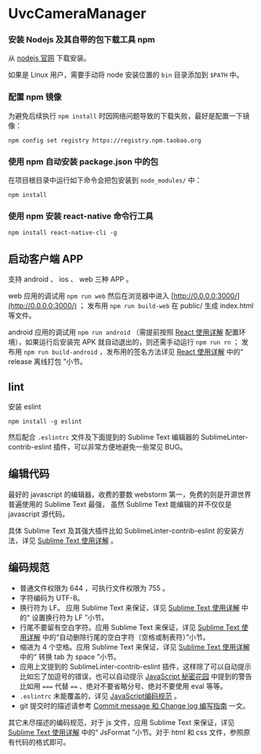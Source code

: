 # UvcCameraManager

### 安装 Nodejs 及其自带的包下载工具 npm
从 [nodejs 官网](nodejs.org) 下载安装。

如果是 Linux 用户，需要手动将 node 安装位置的 `bin` 目录添加到 `$PATH` 中。

### 配置 npm 镜像
为避免后续执行 `npm install` 时因网络问题导致的下载失败，最好是配置一下镜像：

    npm config set registry https://registry.npm.taobao.org

### 使用 npm 自动安装 package.json 中的包
在项目根目录中运行如下命令会把包安装到 `node_modules/` 中：

    npm install

### 使用 npm 安装 react-native 命令行工具

    npm install react-native-cli -g

## 启动客户端 APP
支持 android 、 ios 、 web 三种 APP 。

web 应用的调试用 `npm run web` 然后在浏览器中进入 [http://0.0.0.0:3000/](http://0.0.0.0:3000/) ； 发布用 `npm run build-web` 在 public/ 生成 index.html 等文件。

android 应用的调试用 `npm run android` （需提前按照 [React 使用详解](https://github.com/flyskywhy/g/blob/master/i主观的体验方式/t快乐的体验/电信/Tool/编程语言/JavaScript/React使用详解.md) 配置环境），如果运行后安装完 APK 就自动退出的，则还需手动运行 `npm run rn` ； 发布用 `npm run build-android` ，发布用的签名方法详见 [React 使用详解](https://github.com/flyskywhy/g/blob/master/i主观的体验方式/t快乐的体验/电信/Tool/编程语言/JavaScript/React使用详解.md) 中的“ release 离线打包 ”小节。

## lint
安装 eslint

    npm install -g eslint

然后配合 `.eslintrc` 文件及下面提到的 Sublime Text 编辑器的 SublimeLinter-contrib-eslint 插件，可以非常方便地避免一些常见 BUG。

## 编辑代码
最好的 javascript 的编辑器，收费的要数 webstorm 第一，免费的则是开源世界普遍使用的 Sublime Text 最强， 虽然 Sublime Text 能编辑的并不仅仅是 javascript 源代码。

具体 Sublime Text 及其强大插件比如 SublimeLinter-contrib-eslint 的安装方法，详见 [Sublime Text 使用详解](https://github.com/flyskywhy/g/blob/master/i主观的体验方式/t快乐的体验/电信/Tool/文档编辑/SublimeText/SublimeText使用详解.md) 。

## 编码规范
* 普通文件权限为 644 ，可执行文件权限为 755 。
* 字符编码为 UTF-8。
* 换行符为 LF。 应用 Sublime Text 来保证，详见 [Sublime Text 使用详解](https://github.com/flyskywhy/g/blob/master/i主观的体验方式/t快乐的体验/电信/Tool/文档编辑/SublimeText/SublimeText使用详解.md) 中的“ 设置换行符为 LF ”小节。
* 行尾不要留有空白字符。应用 Sublime Text 来保证，详见 [Sublime Text 使用详解](https://github.com/flyskywhy/g/blob/master/i主观的体验方式/t快乐的体验/电信/Tool/文档编辑/SublimeText/SublimeText使用详解.md) 中的“自动删除行尾的空白字符（空格或制表符）”小节。
* 缩进为 4 个空格。应用 Sublime Text 来保证，详见 [Sublime Text 使用详解](https://github.com/flyskywhy/g/blob/master/i主观的体验方式/t快乐的体验/电信/Tool/文档编辑/SublimeText/SublimeText使用详解.md) 中的“ 转换 tab 为 space  ”小节。
* 应用上文提到的 SublimeLinter-contrib-eslint 插件，这样除了可以自动提示比如忘了加逗号的错误，也可以自动提示 [JavaScript 秘密花园](http://bonsaiden.github.io/JavaScript-Garden/zh/) 中提到的警告比如用 `===` 代替 `==` 、绝对不要省略分号、绝对不要使用 eval 等等。
* `.eslintrc` 未能覆盖的，详见 [JavaScript编码规范](https://github.com/flyskywhy/g/blob/master/i主观的体验方式/t快乐的体验/电信/Tool/编程语言/JavaScript/JavaScript编码规范.md) 。
* git 提交时的描述请参考 [Commit message 和 Change log 编写指南](http://www.ruanyifeng.com/blog/2016/01/commit_message_change_log.html) 一文。

其它未尽描述的编码规范，对于 js 文件，应用 Sublime Text 来保证，详见 [Sublime Text 使用详解](https://github.com/flyskywhy/g/blob/master/i主观的体验方式/t快乐的体验/电信/Tool/文档编辑/SublimeText/SublimeText使用详解.md) 中的“ JsFormat ”小节。对于 html 和 css 文件，参照原有代码的格式即可。
